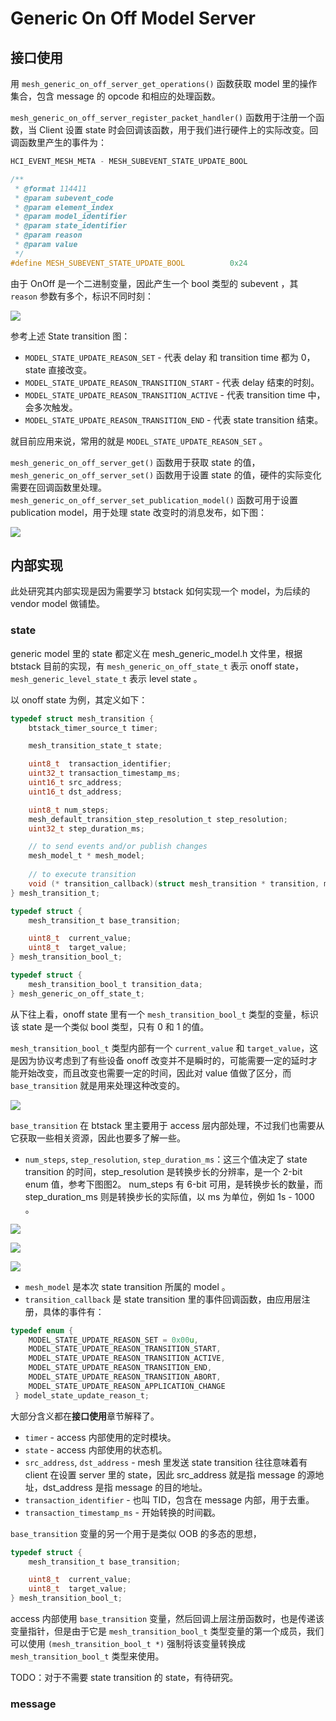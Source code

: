 # Generic On Off Model Server

## 接口使用

用 `mesh_generic_on_off_server_get_operations()` 函数获取 model 里的操作集合，包含 message 的 opcode 和相应的处理函数。

`mesh_generic_on_off_server_register_packet_handler()` 函数用于注册一个函数，当 Client 设置 state 时会回调该函数，用于我们进行硬件上的实际改变。回调函数里产生的事件为：

```C
HCI_EVENT_MESH_META - MESH_SUBEVENT_STATE_UPDATE_BOOL

/**
 * @format 114411
 * @param subevent_code
 * @param element_index
 * @param model_identifier
 * @param state_identifier
 * @param reason
 * @param value
 */
#define MESH_SUBEVENT_STATE_UPDATE_BOOL          0x24
```

由于 OnOff 是一个二进制变量，因此产生一个 bool 类型的 subevent ，其 `reason` 参数有多个，标识不同时刻：

![](images/image-20210803233532375.png)

参考上述 State transition 图：

- `MODEL_STATE_UPDATE_REASON_SET` - 代表 delay 和 transition time 都为 0，state 直接改变。
- `MODEL_STATE_UPDATE_REASON_TRANSITION_START` - 代表 delay 结束的时刻。
- `MODEL_STATE_UPDATE_REASON_TRANSITION_ACTIVE` - 代表 transition time 中，会多次触发。
- `MODEL_STATE_UPDATE_REASON_TRANSITION_END` - 代表 state transition 结束。

就目前应用来说，常用的就是 `MODEL_STATE_UPDATE_REASON_SET` 。

`mesh_generic_on_off_server_get()` 函数用于获取 state 的值，`mesh_generic_on_off_server_set()` 函数用于设置 state 的值，硬件的实际变化需要在回调函数里处理。`mesh_generic_on_off_server_set_publication_model()` 函数可用于设置 publication model，用于处理 state 改变时的消息发布，如下图：

![](images/image-20210803234016944.png)

## 内部实现

此处研究其内部实现是因为需要学习 btstack 如何实现一个 model，为后续的 vendor model 做铺垫。

### state

generic model 里的 state 都定义在 mesh_generic_model.h 文件里，根据 btstack 目前的实现，有 `mesh_generic_on_off_state_t` 表示 onoff state，`mesh_generic_level_state_t` 表示 level state 。

以 onoff state 为例，其定义如下：

```C
typedef struct mesh_transition {
    btstack_timer_source_t timer;

    mesh_transition_state_t state;

    uint8_t  transaction_identifier; 
    uint32_t transaction_timestamp_ms;
    uint16_t src_address;
    uint16_t dst_address; 

    uint8_t num_steps;
    mesh_default_transition_step_resolution_t step_resolution;
    uint32_t step_duration_ms;

    // to send events and/or publish changes
    mesh_model_t * mesh_model;
        
    // to execute transition
    void (* transition_callback)(struct mesh_transition * transition, model_state_update_reason_t event);
} mesh_transition_t;

typedef struct {
    mesh_transition_t base_transition;

    uint8_t  current_value;
    uint8_t  target_value;
} mesh_transition_bool_t;

typedef struct {
    mesh_transition_bool_t transition_data;          
} mesh_generic_on_off_state_t;
```

从下往上看，onoff state 里有一个 `mesh_transition_bool_t` 类型的变量，标识该 state 是一个类似 bool 类型，只有 0 和 1 的值。

`mesh_transition_bool_t` 类型内部有一个 `current_value` 和 `target_value`，这是因为协议考虑到了有些设备 onoff 改变并不是瞬时的，可能需要一定的延时才能开始改变，而且改变也需要一定的时间，因此对 value 值做了区分，而 `base_transition` 就是用来处理这种改变的。

![](images/image-20210803233532375.png)

`base_transition` 在 btstack 里主要用于 access 层内部处理，不过我们也需要从它获取一些相关资源，因此也要多了解一些。

- `num_steps`, `step_resolution`, `step_duration_ms`：这三个值决定了 state transition 的时间，step_resolution 是转换步长的分辨率，是一个 2-bit enum 值，参考下图图2。 num_steps 有 6-bit 可用，是转换步长的数量，而 step_duration_ms 则是转换步长的实际值，以 ms 为单位，例如 1s - 1000 。

![](images/image-20210804092652214.png)

![](images/image-20210804092703933.png)

![](images/image-20210804092713803.png)

- `mesh_model` 是本次 state transition 所属的 model 。
- `transition_callback` 是 state transition 里的事件回调函数，由应用层注册，具体的事件有：

```C
typedef enum {
    MODEL_STATE_UPDATE_REASON_SET = 0x00u, 
    MODEL_STATE_UPDATE_REASON_TRANSITION_START, 
    MODEL_STATE_UPDATE_REASON_TRANSITION_ACTIVE,
    MODEL_STATE_UPDATE_REASON_TRANSITION_END, 
    MODEL_STATE_UPDATE_REASON_TRANSITION_ABORT, 
    MODEL_STATE_UPDATE_REASON_APPLICATION_CHANGE
 } model_state_update_reason_t;
```

大部分含义都在**接口使用**章节解释了。

- `timer` - access 内部使用的定时模块。
- `state` - access 内部使用的状态机。
- `src_address`, `dst_address` - mesh 里发送 state transition 往往意味着有 client 在设置 server 里的 state，因此 src_address 就是指 message 的源地址，dst_address 是指 message 的目的地址。
- `transaction_identifier` - 也叫 TID，包含在 message 内部，用于去重。
- `transaction_timestamp_ms` - 开始转换的时间戳。

`base_transition` 变量的另一个用于是类似 OOB 的多态的思想，

```C
typedef struct {
    mesh_transition_t base_transition;

    uint8_t  current_value;
    uint8_t  target_value;
} mesh_transition_bool_t;
```

access 内部使用 `base_transition` 变量，然后回调上层注册函数时，也是传递该变量指针，但是由于它是 `mesh_transition_bool_t` 类型变量的第一个成员，我们可以使用 `(mesh_transition_bool_t *)` 强制将该变量转换成 `mesh_transition_bool_t` 类型来使用。

TODO：对于不需要 state transition 的 state，有待研究。

### message



